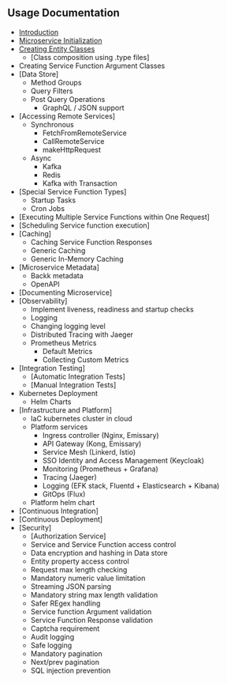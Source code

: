 ## Usage Documentation
- [Introduction](usage/INTRODUCTION.MD)
- [Microservice Initialization](usage/INITIALIZATION.MD)
- [Creating Entity Classes](usage/CREATING_ENTITY_CLASSES.MD)
  - [Class composition using .type files]
- Creating Service Function Argument Classes
- [Data Store]
  - Method Groups 
  - Query Filters
  - Post Query Operations
    - GraphQL / JSON support
- [Accessing Remote Services]
  - Synchronous
    - FetchFromRemoteService
    - CallRemoteService
    - makeHttpRequest
  - Async
    - Kafka
    - Redis
    - Kafka with Transaction
- [Special Service Function Types]
  - Startup Tasks
  - Cron Jobs
- [Executing Multiple Service Functions within One Request]
- [Scheduling Service function execution]
- [Caching]
  - Caching Service Function Responses
  - Generic Caching
  - Generic In-Memory Caching
- [Microservice Metadata]
  - Backk metadata
  - OpenAPI
- [Documenting Microservice]
- [Observability]
  - Implement liveness, readiness and startup checks  
  - Logging
  - Changing logging level
  - Distributed Tracing with Jaeger
  - Prometheus Metrics
    - Default Metrics
    - Collecting Custom Metrics
- [Integration Testing]
  - [Automatic Integration Tests]
  - [Manual Integration Tests]
- Kubernetes Deployment
  - Helm Charts
- [Infrastructure and Platform]
  - IaC kubernetes cluster in cloud
  - Platform services
    - Ingress controller (Nginx, Emissary)
    - API Gateway (Kong, Emissary)
    - Service Mesh (Linkerd, Istio)
    - SSO Identity and Access Management (Keycloak)
    - Monitoring (Prometheus + Grafana)
    - Tracing (Jaeger)
    - Logging (EFK stack, Fluentd + Elasticsearch + Kibana)
    - GitOps (Flux)
  - Platform helm chart
- [Continuous Integration]
- [Continuous Deployment]
- [Security]
  - [Authorization Service]
  - Service and Service Function access control
  - Data encryption and hashing in Data store
  - Entity property access control
  - Request max length checking
  - Mandatory numeric value limitation
  - Streaming JSON parsing
  - Mandatory string max length validation
  - Safer REgex handling
  - Service function Argument validation
  - Service Function Response validation
  - Captcha requirement
  - Audit logging
  - Safe logging
  - Mandatory pagination
  - Next/prev pagination
  - SQL injection prevention
